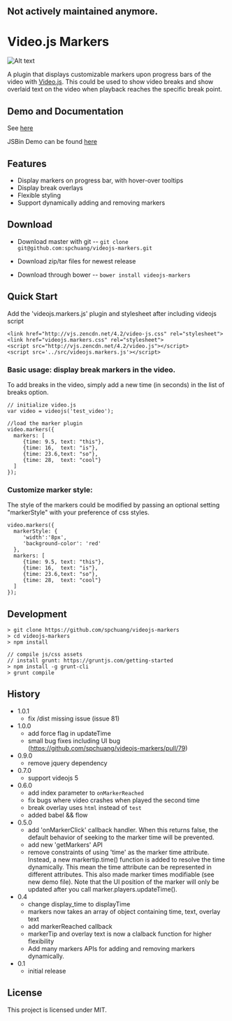 ## Not actively maintained anymore.

# Video.js Markers

![Alt text](https://raw.github.com/spchuang/videojs-markers/master/screenshot.png "Screen shot of videojs.markers")

A plugin that displays customizable markers upon progress bars of the video with [Video.js](https://github.com/videojs/video.js/). This could be used to show video breaks and show overlaid text on the video when playback reaches the specific break point.

## Demo and Documentation

See [here](http://www.sampingchuang.com/videojs-markers)

JSBin Demo can be found [here](http://jsbin.com/vifilen/1/edit)

## Features

- Display markers on progress bar, with hover-over tooltips
- Display break overlays
- Flexible styling
- Support dynamically adding and removing markers

## Download

- Download master with git -- `git clone git@github.com:spchuang/videojs-markers.git`

- Download zip/tar files for newest release
- Download through bower -- `bower install videojs-markers`

## Quick Start

Add the 'videojs.markers.js' plugin and stylesheet after including videojs script

    <link href="http://vjs.zencdn.net/4.2/video-js.css" rel="stylesheet">
    <link href="videojs.markers.css" rel="stylesheet">
    <script src="http://vjs.zencdn.net/4.2/video.js"></script>
    <script src='../src/videojs.markers.js'></script>

### Basic usage: display break markers in the video.

To add breaks in the video, simply add a new time (in seconds) in the list of breaks option.

    // initialize video.js
    var video = videojs('test_video');

    //load the marker plugin
    video.markers({
      markers: [
         {time: 9.5, text: "this"},
         {time: 16,  text: "is"},
         {time: 23.6,text: "so"},
         {time: 28,  text: "cool"}
      ]
    });

### Customize marker style:

The style of the markers could be modified by passing an optional setting "markerStyle" with your preference of css styles.

    video.markers({
      markerStyle: {
         'width':'8px',
         'background-color': 'red'
      },
      markers: [
         {time: 9.5, text: "this"},
         {time: 16,  text: "is"},
         {time: 23.6,text: "so"},
         {time: 28,  text: "cool"}
      ]
    });

## Development

```
> git clone https://github.com/spchuang/videojs-markers
> cd videojs-markers
> npm install

// compile js/css assets
// install grunt: https://gruntjs.com/getting-started
> npm install -g grunt-cli
> grunt compile
```

## History

- 1.0.1
  - fix /dist missing issue (issue 81)
- 1.0.0
  - add force flag in updateTime
  - small bug fixes including UI bug (https://github.com/spchuang/videojs-markers/pull/79)
- 0.9.0
  - remove jquery dependency
- 0.7.0
  - support videojs 5
- 0.6.0
  - add index parameter to `onMarkerReached`
  - fix bugs where video crashes when played the second time
  - break overlay uses `html` instead of `test`
  - added babel && flow
- 0.5.0
  - add 'onMarkerClick' callback handler. When this returns false, the default behavior of seeking to the marker time will be prevented.
  - add new 'getMarkers' API
  - remove constraints of using 'time' as the marker time attribute. Instead, a new markertip.time() function is added to resolve the time dynamically. This mean the time attribute can be represented in different attributes. This also made marker times modifiable (see new demo file). Note that the UI position of the marker will only be updated after you call marker.players.updateTime().
- 0.4
  - change display_time to displayTime
  - markers now takes an array of object containing time, text, overlay text
  - add markerReached callback
  - markerTip and overlay text is now a clalback function for higher flexibility
  - Add many markers APIs for adding and removing markers dynamically.
- 0.1
  - initial release

## License

This project is licensed under MIT.
